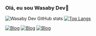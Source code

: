 
### Olá, eu sou Wasaby Dev👋


![Wasaby Dev GitHub stats](https://github-readme-stats.vercel.app/api?username=WasabyDev&theme=radical)
[![Top Langs](https://github-readme-stats.vercel.app/api/top-langs/?username=anuraghazra&layout=compact)](https://github.com/anuraghazra/github-readme-stats)

[![Blog](https://img.shields.io/badge/Instagram-E4405F?style=for-the-badge&logo=instagram&logoColor=white)](https://www.instagram.com/wasabyxb_/)
[![Blog](https://img.shields.io/badge/LinkedIn-0077B5?style=for-the-badge&logo=linkedin&logoColor=white)](https;//linkedin)
[![Blog](https://img.shields.io/badge/Discord-7289DA?style=for-the-badge&logo=discord&logoColor=white)](https://discord.com/channels/@me)



